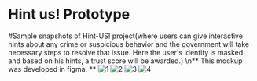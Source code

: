 # Hint us! Prototype
#Sample snapshots of Hint-US! project(where users can give interactive hints about any crime or suspicious behavior and the government will take necessary steps to resolve that issue. Here the user's identity is masked and based on his hints, a trust score will be awarded.) 
\n** This mockup was developed in figma. **
![1](https://user-images.githubusercontent.com/69066762/234504841-64e3447f-945a-442a-9c13-2fdae3c049da.jpg)
![2](https://user-images.githubusercontent.com/69066762/234504948-94ccc183-546f-48f4-b43a-5b7e2682870e.jpg)
![3](https://user-images.githubusercontent.com/69066762/234505011-bfe9b50d-2bf6-4c52-b14e-8deccc5e642c.jpg)
![4](https://user-images.githubusercontent.com/69066762/234505093-4d63e51d-14f9-473b-8859-8f609317b430.jpg)
